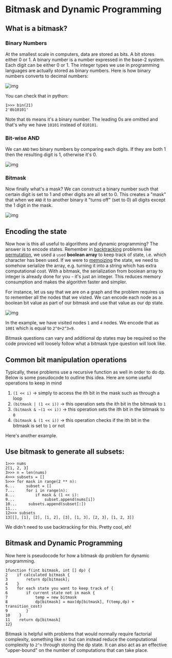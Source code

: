 # Bitmask and Dynamic Programming

## What is a bitmask?

### Binary Numbers

At the smallest scale in computers, data are stored as bits. A bit stores either 0 or 1. A binary number is a number expressed in the base-2 system. Each digit can be either 0 or 1. The integer types we use in programming languages are actually stored as binary numbers. Here is how binary numbers converts to decimal numbers:

![img](https://algomonster.s3.us-east-2.amazonaws.com/bitmask_intro/bitmask_intro_1.png)

You can check that in python:

```
1>>> bin(21)
2'0b10101'
```

Note that `0b` means it's a binary number. The leading 0s are omitted and that's why we have `10101` instead of `010101`.

### Bit-wise AND

We can `AND` two binary numbers by comparing each digits. If they are both 1 then the resulting digit is 1, otherwise it's 0.

![img](https://algomonster.s3.us-east-2.amazonaws.com/bitmask_intro/bitmask_intro_2.png)

### Bitmask

Now finally what's a mask? We can construct a binary number such that certain digit is set to 1 and other digits are all set to 0. This creates a "mask" that when we `AND` it to another binary it "turns off" (set to 0) all digits except the 1 digit in the mask.

![img](https://algomonster.s3.us-east-2.amazonaws.com/bitmask_intro/bitmask_intro_3.png)

## Encoding the state

Now how is this all useful to algorithms and dynamic programming? The answer is to encode states. Remember in [backtracking](https://algo.monster/problems/backtracking) problems like [permutation](https://algo.monster/problems/permutations), we used a `used` **boolean array** to keep track of state, i.e. which character has been used. If we were to [memoizing](https://algo.monster/problems/memoization_intro) the state, we need to somehow serialize the array, e.g. turning it into a string which has extra computational cost. With a bitmask, the serialization from boolean array to integer is already done for you - it's just an integer. This reduces memory consumption and makes the algorithm faster and simpler.

For instance, let us say that we are on a graph and the problem requires us to remember all the nodes that we visted. We can encode each node as a boolean bit value as part of our bitmask and use that value as our dp state.

![img](https://algomonster.s3.us-east-2.amazonaws.com/bitmask_intro/bitmask_intro.001.png)

In the example, we have visited nodes `1` and `4` nodes. We encode that as `1001` which is equal to `2^0+2^3=9`.

Bitmask questions can vary and additional dp states may be required so the code proviced will loosely follow what a bitmask type question will look like.

## Common bit manipulation operations

Typically, these problems use a recursive function as well in order to do dp. Below is some pseudocode to outline this idea. Here are some useful operations to keep in mind

1. `(1 << i)` -> simply to access the ith bit in the mask such as through a loop
2. `(bitmask | (1 << i))` -> this operation sets the ith bit in the bitmask to `1`
3. `(bitmask & ~(1 << i))` -> this operation sets the ith bit in the bitmask to `0`
4. `(bitmask & (1 << i))` -> this operation checks if the ith bit in the bitmask is set to `1` or not

Here's another example.

## Use bitmask to generate all subsets:

```
1>>> nums
2[1, 2, 3]
3>>> n = len(nums)
4>>> subsets = []
5>>> for mask in range(2 ** n):
6...     subset = []
7...     for i in range(n):
8...         if mask & (1 << i):
9...             subset.append(nums[i])
10...     subsets.append(subset[:])
11...
12>>> subsets
13[[], [1], [2], [1, 2], [3], [1, 3], [2, 3], [1, 2, 3]]
```

We didn't need to use backtracking for this. Pretty cool, eh!

## Bitmask and Dynamic Programming

Now here is pseudocode for how a bitmask dp problem for dynamic programming.

```
1function f(int bitmask, int [] dp) {
2    if calculated bitmask {
3        return dp[bitmask];
4    }
5    for each state you want to keep track of {
6        if current state not in mask {
7            temp = new bitmask
8            dp[bitmask] = max(dp[bitmask], f(temp,dp) + transition_cost)
9        }
10    }
11    return dp[bitmask]
12}
```

Bitmask is helpful with problems that would normally require factorial complexity, something like `n!` but can instead reduce the computational complexity to `2^n` through storing the dp state. It can also act as an effective "upper-bound" on the number of computations that can take place.